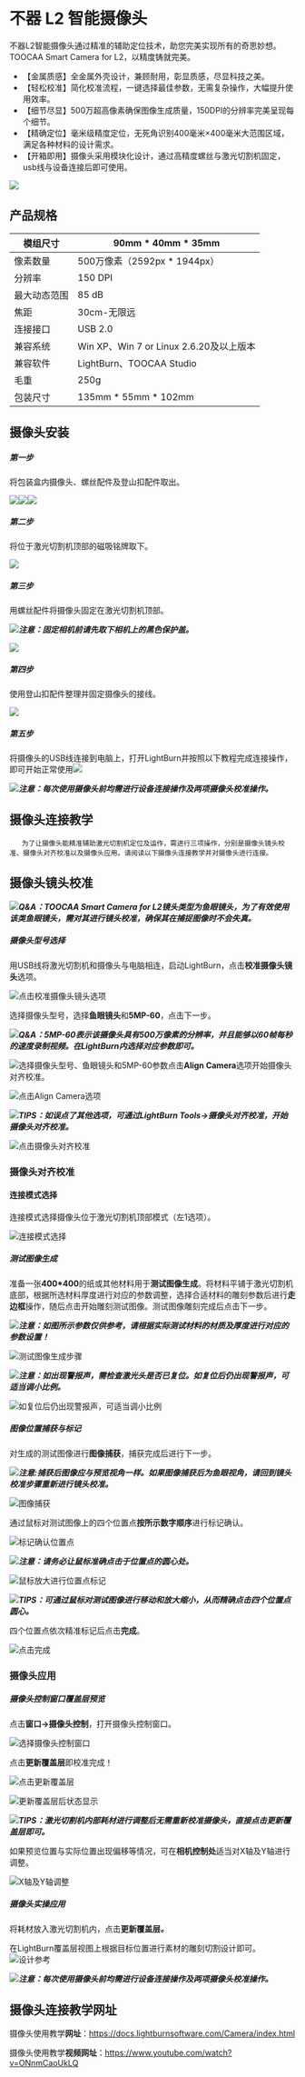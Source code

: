 # 不器 L2 智能摄像头
  不器L2智能摄像头通过精准的辅助定位技术，助您完美实现所有的奇思妙想。TOOCAA Smart Camera for L2，以精度铸就完美。

+ 【金属质感】全金属外壳设计，兼顾耐用，彰显质感，尽显科技之美。
+ 【轻松校准】简化校准流程，一键选择最佳参数，无需复杂操作，大幅提升使用效率。
+ 【细节尽显】500万超高像素确保图像生成质量，150DPI的分辨率完美呈现每个细节。
+ 【精确定位】毫米级精度定位，无死角识别400毫米×400毫米大范围区域，满足各种材料的设计需求。
+ 【开箱即用】摄像头采用模块化设计，通过高精度螺丝与激光切割机固定，usb线与设备连接后即可使用。

![](https://cdn.nlark.com/yuque/0/2024/jpeg/47382939/1724062034234-5efb957c-75e1-44fe-85c1-44a967cc12aa.jpeg)

## 产品规格
| 模组尺寸 | 90mm * 40mm * 35mm |
| --- | --- |
| 像素数量 | 500万像素（2592px * 1944px） |
| 分辨率 | 150 DPI |
| 最大动态范围 | 85 dB |
| 焦距 | 30cm-无限远 |
| 连接接口 | USB 2.0 |
| 兼容系统 | Win XP、Win 7 or Linux 2.6.20及以上版本 |
| 兼容软件 | LightBurn、TOOCAA Studio |
| 毛重 | 250g |
| 包装尺寸 | 135mm * 55mm * 102mm |


## 摄像头安装
##### 第一步
将包装盒内摄像头、螺丝配件及登山扣配件取出。

![](https://cdn.nlark.com/yuque/0/2024/png/47382939/1723269224725-855dc237-ff63-4571-b974-77cf1b11340e.png)![](https://cdn.nlark.com/yuque/0/2024/png/47382939/1723269224673-573b0018-4240-43bf-93c5-8dda6b676be1.png)![](https://cdn.nlark.com/yuque/0/2024/png/47382939/1723269224670-733dd493-ef5e-4420-a63b-82a4d00f017f.png)

##### 第二步
将位于激光切割机顶部的磁吸铭牌取下。

![](https://cdn.nlark.com/yuque/0/2024/png/47382939/1723285217735-7faf30e9-b9c6-45f3-b312-ddf1a5ff7bbe.png)

##### 第三步
用螺丝配件将摄像头固定在激光切割机顶部。

![](https://cdn.nlark.com/yuque/0/2023/png/28222438/1698200013046-8e0b66ab-818c-4d0a-bdaa-d6357655291a.png)_**注意：固定相机前请先取下相机上的黑色保护盖。**_

![](https://cdn.nlark.com/yuque/0/2024/png/47382939/1723269225381-81fe652e-53d6-4912-92b4-c366ca1339e2.png)

##### 第四步
使用登山扣配件整理并固定摄像头的接线。

![](https://cdn.nlark.com/yuque/0/2024/png/47382939/1723285206439-39481cba-507b-4eef-9dda-b9c7e390e494.png)

##### 第五步
将摄像头的USB线连接到电脑上，打开LightBurn并按照以下教程完成连接操作，即可开始正常使用![](https://cdn.nlark.com/yuque/0/2024/png/47382939/1723283715203-14144ccf-84ae-4300-9ec5-28db7d92eb3f.png)



![](https://cdn.nlark.com/yuque/0/2023/png/28222438/1698200013046-8e0b66ab-818c-4d0a-bdaa-d6357655291a.png)_**注意：每次使用摄像头前均需进行设备连接操作及两项摄像头校准操作。**_

## 摄像头连接教学
       为了让摄像头能精准辅助激光切割机定位及运作，需进行三项操作，分别是摄像头镜头校准、摄像头对齐校准以及摄像头应用。请阅读以下摄像头连接教学并对摄像头进行连接。

## 摄像头镜头校准
![](https://cdn.nlark.com/yuque/0/2023/png/28222438/1698200013046-8e0b66ab-818c-4d0a-bdaa-d6357655291a.png)_**Q&A：TOOCAA Smart Camera for L2镜头类型为鱼眼镜头，为了有效使用该类鱼眼镜头，需对其进行镜头校准，确保其在捕捉图像时不会失真。**_

##### 摄像头型号选择
用USB线将激光切割机和摄像头与电脑相连，启动LightBurn，点击**校准摄像头镜头**选项。

![点击校准摄像头镜头选项](https://cdn.nlark.com/yuque/0/2024/png/47382939/1723269225370-3cac6fc1-f919-462a-8e16-39c33c4240b4.png)

选择摄像头型号，选择**鱼眼镜头**和**5MP-60**，点击下一步。

![](https://cdn.nlark.com/yuque/0/2023/png/28222438/1698200013046-8e0b66ab-818c-4d0a-bdaa-d6357655291a.png)_**Q&A：5MP-60表示该摄像头具有500万像素的分辨率，并且能够以60帧每秒的速度录制视频。在LightBurn内选择对应参数即可。**_

![选择摄像头型号、鱼眼镜头和5MP-60参数](https://cdn.nlark.com/yuque/0/2024/png/47382939/1723275153663-71f30e46-5dcd-4866-a3e3-8067bbf0c965.png)点击**Align Camera**选项开始摄像头对齐校准。

![点击Align Camera选项](https://cdn.nlark.com/yuque/0/2024/png/47382939/1723275185095-f651840a-63b0-481d-ad94-709a01122103.png)

![](https://cdn.nlark.com/yuque/0/2023/png/28222438/1698200013046-8e0b66ab-818c-4d0a-bdaa-d6357655291a.png)_**TIPS：如误点了其他选项，可通过LightBurn Tools→摄像头对齐校准，开始摄像头对齐校准。**_

![点击摄像头对齐校准](https://cdn.nlark.com/yuque/0/2024/png/47382939/1723275316055-64825f06-a105-46c4-98a6-92682296ccb6.png)

### 摄像头对齐校准
#### 连接模式选择
连接模式选择摄像头位于激光切割机顶部模式（左1选项）。

![连接模式选择](https://cdn.nlark.com/yuque/0/2024/png/47382939/1725413057256-73944932-b96e-45f2-b612-3741830f1e45.png)

##### 测试图像生成
准备一张**400*400**的纸或其他材料用于**测试图像生成**。将材料平铺于激光切割机底部，根据所选材料厚度进行对应的参数调整，选择合适材料的雕刻参数后进行**走边框**操作，随后点击开始雕刻测试图像。测试图像雕刻完成后点击下一步。

![](https://cdn.nlark.com/yuque/0/2023/png/28222438/1698200013046-8e0b66ab-818c-4d0a-bdaa-d6357655291a.png)_**注意：如图所示参数仅供参考，请根据实际测试材料的材质及厚度进行对应的参数设置！**_

![测试图像生成步骤](https://cdn.nlark.com/yuque/0/2024/png/47382939/1723269229677-27a3f721-6848-4410-9b41-0f3b707e3748.png)

![](https://cdn.nlark.com/yuque/0/2023/png/28222438/1698200013046-8e0b66ab-818c-4d0a-bdaa-d6357655291a.png)_**注意：如出现警报声，需检查激光头是否已复位。如复位后仍出现警报声，可适当调小比例。**_

![如复位后仍出现警报声，可适当调小比例](https://cdn.nlark.com/yuque/0/2024/png/47382939/1723278245323-9ed19793-47ea-44b2-a67b-9537e879dc42.png)

##### 图像位置捕获与标记
对生成的测试图像进行**图像捕获**，捕获完成后进行下一步。

![](https://cdn.nlark.com/yuque/0/2023/png/28222438/1698200013046-8e0b66ab-818c-4d0a-bdaa-d6357655291a.png)_**注意:捕获后图像应与预览视角一样。如果图像捕获后为鱼眼视角，请回到镜头校准步骤重新进行镜头校准。**_

![图像捕获](https://cdn.nlark.com/yuque/0/2024/png/47382939/1725413582799-af4646d4-966f-4c2d-a921-9452fa3aede5.png)

通过鼠标对测试图像上的四个位置点**按所示数字顺序**进行标记确认。

![标记确认位置点](https://cdn.nlark.com/yuque/0/2024/png/47382939/1725413618449-604b5b72-3f62-4c22-8e3e-8879afca9df6.png)

![](https://cdn.nlark.com/yuque/0/2023/png/28222438/1698200013046-8e0b66ab-818c-4d0a-bdaa-d6357655291a.png)_**注意：请务必让鼠标准确点击于位置点的圆心处。**_

![鼠标放大进行位置点标记](https://cdn.nlark.com/yuque/0/2024/png/47382939/1723269229969-d25b3b8f-5ea0-4966-829b-4ae276e9a3c1.png)

![](https://cdn.nlark.com/yuque/0/2023/png/28222438/1698200013046-8e0b66ab-818c-4d0a-bdaa-d6357655291a.png)_**TIPS：可通过鼠标对测试图像进行移动和放大缩小，从而精确点击四个位置点圆心。**_

四个位置点依次精准标记后点击**完成**。

![点击完成](https://cdn.nlark.com/yuque/0/2024/png/47382939/1723269230021-b3f41dbb-69f7-419d-8bc7-cae441cdb0b3.png)

### 摄像头应用
##### 摄像头控制窗口覆盖层预览
点击**窗口→摄像头控制**，打开摄像头控制窗口。

![选择摄像头控制窗口](https://cdn.nlark.com/yuque/0/2024/png/47382939/1723269230186-6be3d189-46fc-4633-a998-1a9a387c1eaf.png)

点击**更新覆盖层**即校准完成！

![点击更新覆盖层](https://cdn.nlark.com/yuque/0/2024/png/47382939/1725413727496-cffa1e98-8920-44a6-ace9-47cb069b4784.png)

![更新覆盖层后状态显示](https://cdn.nlark.com/yuque/0/2024/png/47382939/1725413954940-27342afd-9220-4bca-908d-966f9b017628.png)

![](https://cdn.nlark.com/yuque/0/2023/png/28222438/1698200013046-8e0b66ab-818c-4d0a-bdaa-d6357655291a.png)_**TIPS：激光切割机内部耗材进行调整后无需重新校准摄像头，直接点击更新覆盖层即可。**_

如果预览位置与实际位置出现偏移等情况，可在**相机控制处**适当对X轴及Y轴进行调整。

![X轴及Y轴调整](https://cdn.nlark.com/yuque/0/2024/png/47382939/1725413991006-1a753cfb-84b2-4c0a-bad2-d5b88e5a213b.png)

##### 摄像头实操应用
将耗材放入激光切割机内，点击**更新覆盖层**_**。**_

在LightBurn覆盖层视图上根据目标位置进行素材的雕刻切割设计即可。![设计参考](https://cdn.nlark.com/yuque/0/2024/png/47382939/1725414111384-e5ac905d-dfec-4dab-8ec7-f347e9ad56cb.png)

![](https://cdn.nlark.com/yuque/0/2023/png/28222438/1698200013046-8e0b66ab-818c-4d0a-bdaa-d6357655291a.png)_**注意：每次使用摄像头前均需进行设备连接操作及两项摄像头校准操作。**_

## 摄像头连接教学网址
摄像头使用教学**网址**：https://docs.lightburnsoftware.com/Camera/index.html

摄像头使用教学**视频网址**：https://www.youtube.com/watch?v=ONnmCaoUkLQ
